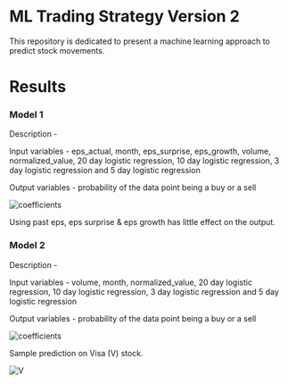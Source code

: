 # ML Trading Strategy Version 2

This repository is dedicated to present a machine learning approach to predict stock movements. 

# Results

### Model 1 ###

Description - 

Input variables - eps_actual, month, eps_surprise, eps_growth, volume, normalized_value, 20 day logistic regression, 10 day logistic regression, 3 day logistic regression and 5 day logistic regression

Output variables - probability of the data point being a buy or a sell

![coefficients](https://user-images.githubusercontent.com/85404022/203859474-dfdfe3e7-1a91-4cd3-9983-a68c0f3b0ada.jpg)


Using past eps, eps surprise & eps growth has little effect on the output.


### Model 2 ###

Description - 

Input variables - volume, month, normalized_value, 20 day logistic regression, 10 day logistic regression, 3 day logistic regression and 5 day logistic regression

Output variables - probability of the data point being a buy or a sell

![coefficients](https://user-images.githubusercontent.com/85404022/204144762-4f6fbeef-dcb1-45bb-95c8-afd395a6a767.jpg)

Sample prediction on Visa (V) stock.

![V](https://user-images.githubusercontent.com/85404022/204144822-8ecda33e-b301-4de5-8fe2-6966230ac30d.png)

